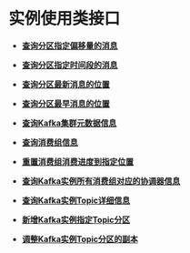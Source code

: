 # 实例使用类接口<a name="kafka-api-191209001"></a>

-   **[查询分区指定偏移量的消息](V1接口查询分区指定偏移量的消息.md)**  

-   **[查询分区指定时间段的消息](V1接口查询分区指定时间段的消息.md)**  

-   **[查询分区最新消息的位置](V1接口查询分区最新消息的位置.md)**  

-   **[查询分区最早消息的位置](V1接口查询分区最早消息的位置.md)**  

-   **[查询Kafka集群元数据信息](V1接口查询Kafka集群元数据信息.md)**  

-   **[查询消费组信息](V1接口查询消费组信息.md)**  

-   **[重置消费组消费进度到指定位置](V1接口重置消费组消费进度到指定位置.md)**  

-   **[查询Kafka实例所有消费组对应的协调器信息](查询Kafka实例所有消费组对应的协调器信息.md)**  

-   **[查询Kafka实例Topic详细信息](V1接口查询Kafka实例Topic详细信息.md)**  

-   **[新增Kafka实例指定Topic分区](V1接口新增Kafka实例指定Topic分区.md)**  

-   **[调整Kafka实例Topic分区的副本](调整Kafka实例Topic分区的副本.md)**  


